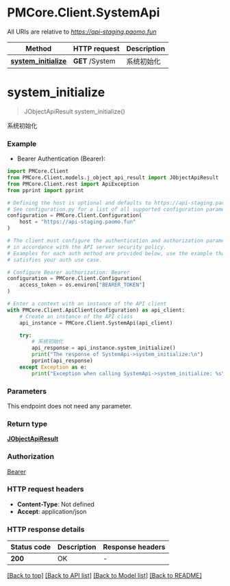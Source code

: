 # PMCore.Client.SystemApi

All URIs are relative to *https://api-staging.paomo.fun*

Method | HTTP request | Description
------------- | ------------- | -------------
[**system_initialize**](SystemApi.md#system_initialize) | **GET** /System | 系统初始化


# **system_initialize**
> JObjectApiResult system_initialize()

系统初始化

### Example

* Bearer Authentication (Bearer):

```python
import PMCore.Client
from PMCore.Client.models.j_object_api_result import JObjectApiResult
from PMCore.Client.rest import ApiException
from pprint import pprint

# Defining the host is optional and defaults to https://api-staging.paomo.fun
# See configuration.py for a list of all supported configuration parameters.
configuration = PMCore.Client.Configuration(
    host = "https://api-staging.paomo.fun"
)

# The client must configure the authentication and authorization parameters
# in accordance with the API server security policy.
# Examples for each auth method are provided below, use the example that
# satisfies your auth use case.

# Configure Bearer authorization: Bearer
configuration = PMCore.Client.Configuration(
    access_token = os.environ["BEARER_TOKEN"]
)

# Enter a context with an instance of the API client
with PMCore.Client.ApiClient(configuration) as api_client:
    # Create an instance of the API class
    api_instance = PMCore.Client.SystemApi(api_client)

    try:
        # 系统初始化
        api_response = api_instance.system_initialize()
        print("The response of SystemApi->system_initialize:\n")
        pprint(api_response)
    except Exception as e:
        print("Exception when calling SystemApi->system_initialize: %s\n" % e)
```



### Parameters

This endpoint does not need any parameter.

### Return type

[**JObjectApiResult**](JObjectApiResult.md)

### Authorization

[Bearer](../README.md#Bearer)

### HTTP request headers

 - **Content-Type**: Not defined
 - **Accept**: application/json

### HTTP response details

| Status code | Description | Response headers |
|-------------|-------------|------------------|
**200** | OK |  -  |

[[Back to top]](#) [[Back to API list]](../README.md#documentation-for-api-endpoints) [[Back to Model list]](../README.md#documentation-for-models) [[Back to README]](../README.md)

